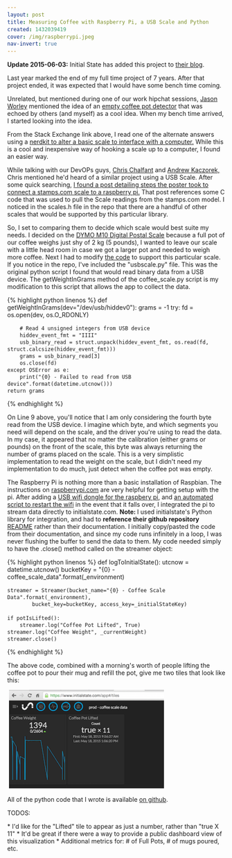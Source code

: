 ```yaml
---
layout: post
title: Measuring Coffee with Raspberry Pi, a USB Scale and Python
created: 1432039419
cover: /img/raspberrypi.jpeg
nav-invert: true
---
```

<p><strong>Update 2015-06-03:</strong> Initial State has added this project to <a href="http://blog.initialstate.com/quantified-coffee-machine/" target="_blank" title="Initial State Quantified Coffee">their blog</a>.</p>

<p>Last year marked the end of my full time project of 7 years. After that project ended, it was expected that I would have some bench time coming.</p><p>Unrelated, but mentioned during one of our work hipchat sessions, <a href="https://twitter.com/indyjworley" target="_blank">Jason Worley</a> mentioned the idea of an <a href="http://electronics.stackexchange.com/questions/18266/hardware-required-for-measuring-small-weight-changes/18280#18280" target="_blank">empty coffee pot detector</a> that was echoed by others (and myself) as a cool idea. When my bench time arrived, I started looking into the idea.</p><p>From the Stack Exchange link above, I read one of the alternate answers using a <a href="https://www.youtube.com/watch?v=fPzUtzFJFus" target="_blank">nerdkit to alter a basic scale to interface with a computer.</a> While this is a cool and inexpensive way of hooking a scale up to a computer, I found an easier way.</p><p>While talking with our DevOPs guys, <a href="https://twitter.com/chalfant" target="_blank">Chris Chalfant</a> and <a href="https://twitter.com/andrewkaczorek" target="_blank">Andrew Kaczorek,</a> Chris mentioned he'd heard of a similar project using a USB Scale. After some quick searching, <a href="http://www.sunspot.co.uk/Projects/Raspi/raspi-scale.html" target="_blank">I found a post detailing steps the poster took to connect a stamps.com scale to a raspberry pi.</a> That post references some C code that was used to pull the Scale readings from the stamps.com model. I noticed in the scales.h file in the repo that there are a handful of other scales that would be supported by this particular library.</p><p>So, I set to comparing them to decide which scale would best suite my needs. I decided on the <a href="http://smile.amazon.com/gp/product/B0053HCWRE/ref=oh_aui_search_detailpage?ie=UTF8&amp;psc=1" target="_blank">DYMO M10 Digital Postal Scale</a> because a full pot of our coffee weighs just shy of 2 kg (5 pounds), I wanted to leave our scale with a little head room in case we got a larger pot and needed to weigh more coffee. Next I had to modify <a href="https://github.com/yanigisawa/coffee-scale/" target="_blank">the code</a> to support this particular scale. If you notice in the repo, I've included the "usbscale.py" file. This was the original python script I found that would read binary data from a USB device. The getWeightInGrams method of the coffee_scale.py script is my modification to this script that allows the app to collect the data.</p>

{% highlight python linenos %}
def getWeightInGrams(dev="/dev/usb/hiddev0"):
    grams = -1
    try:
        fd = os.open(dev, os.O_RDONLY)

        # Read 4 unsigned integers from USB device
        hiddev_event_fmt = "IIII"
        usb_binary_read = struct.unpack(hiddev_event_fmt, os.read(fd, struct.calcsize(hiddev_event_fmt)))
        grams = usb_binary_read[3]
        os.close(fd)
    except OSError as e:
        print("{0} - Failed to read from USB device".format(datetime.utcnow()))
    return grams
{% endhighlight %}
<p>On Line 9 above, you'll notice that I am only considering the fourth byte read from the USB device. I imagine which byte, and which segments you need will depend on the scale, and the driver you're using to read the data. In my case, it appeared that no matter the calibration (either grams or pounds) on the front of the scale, this byte was always returning the number of grams placed on the scale. This is a very simplistic implementation to read the weight on the scale, but I didn't need my implementation to do much, just detect when the coffee pot was empty.</p><p>The Raspberry Pi is nothing more than a basic installation of Raspbian. The instructions on <a href="https://www.raspberrypi.org/downloads/" target="_blank" title="Download Raspberry Pi OS">raspberrypi.com</a> are very helpful for getting setup with the pi. After adding a <a href="http://smile.amazon.com/gp/product/B003MTTJOY/ref=oh_aui_detailpage_o03_s00?ie=UTF8&amp;psc=1" target="_blank" title="USB Wifi">USB wifi dongle for the raspbery pi</a>, and <a href="http://weworkweplay.com/play/rebooting-the-raspberry-pi-when-it-loses-wireless-connection-wifi/" target="_blank" title="Reboot Wifi">an automated script to restart the wifi</a> in the event that it falls over, I integrated the pi to stream data directly to initialstate.com.&nbsp;<strong>Note:&nbsp;</strong>I used initialstate's Python library for integration, and had to&nbsp;<strong>reference their github repository</strong> <a href="https://github.com/InitialState/python_appender" title="Initial State Python Appender">README</a> rather than their documentation. I initially copy/pasted the code from their documentation, and since my code runs infinitely in a loop, I was never flushing the buffer to send the data to them. My code needed simply to have the .close() method called on the streamer object:</p>

{% highlight python linenos %}
def logToInitialState():
    utcnow = datetime.utcnow()
    bucketKey = "{0} - coffee_scale_data".format(_environment)

    streamer = Streamer(bucket_name="{0} - Coffee Scale Data".format(_environment), 
            bucket_key=bucketKey, access_key=_initialStateKey)

    if potIsLifted():
        streamer.log("Coffee Pot Lifted", True)
    streamer.log("Coffee Weight", _currentWeight)
    streamer.close()
{% endhighlight %}
<p>
The above code, combined with a morning's worth of people lifting the coffee pot to pour their mug and refill the pot, give me two tiles that look like this:</p>

<p>&nbsp;<a href="/img/Screen%20Shot%202015-05-18%20at%201.54.37%20PM.png" target="_blank" title="Initial State Tiles - Large View"><img src="/img/thumb_initialstate.png" alt="Initial State Tiles" title="Initial State Tiles" width="358" height="227" /></a></p>
<p>All of the python code that I wrote is available <a href="https://github.com/yanigisawa/coffee-scale/" target="_blank" title="Coffee Scale Github">on github</a>.</p>

<p>TODOS: </p>
* I'd like for the "Lifted" tile to appear as just a number, rather than "true X 11"
* It'd be great if there were a way to provide a public dashboard view of this visualization
* Additional metrics for: # of Full Pots, # of mugs poured, etc.
